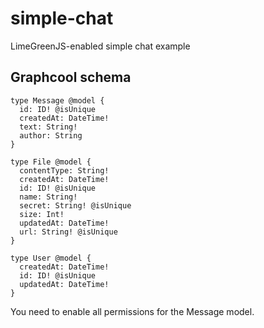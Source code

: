 # simple-chat
LimeGreenJS-enabled simple chat example

## Graphcool schema
```
type Message @model {
  id: ID! @isUnique
  createdAt: DateTime!
  text: String!
  author: String
}

type File @model {
  contentType: String!
  createdAt: DateTime!
  id: ID! @isUnique
  name: String!
  secret: String! @isUnique
  size: Int!
  updatedAt: DateTime!
  url: String! @isUnique
}

type User @model {
  createdAt: DateTime!
  id: ID! @isUnique
  updatedAt: DateTime!
}
```

You need to enable all permissions for the Message model.

